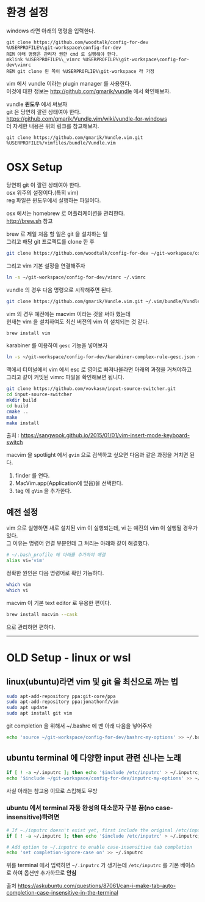 ---
---
# 환경 설정

windows 라면 아래의 명령을 입력한다.

```batch
git clone https://github.com/woodtalk/config-for-dev %USERPROFILE%\git-workspace\config-for-dev
REM 아래 명령은 관리자 권한 cmd 로 실행해야 한다.
mklink %USERPROFILE%\_vimrc %USERPROFILE%\git-workspace\config-for-dev\vimrc
REM git clone 된 쪽이 %USERPROFLIE%\git-workspace 라 가정
```

vim 에서 vundle 이라는 plugin manager 를 사용한다.   
이것에 대한 정보는 <http://github.com/gmarik/vundle> 에서 확인해보자.

vundle **윈도우** 에서 써보자   
git 은 당연히 깔린 상태여야 한다.   
<https://github.com/gmarik/Vundle.vim/wiki/vundle-for-windows>   
더 자세한 내용은 위의 링크를 참고해보자.

```batch
git clone https://github.com/gmarik/Vundle.vim.git %USERPROFILE%/vimfiles/bundle/Vundle.vim
```

# OSX Setup

당연히 git 이 깔린 상태여야 한다.   
osx 위주의 설정이다.(특히 vim)   
reg 파일은 윈도우에서 실행하는 파일이다.

osx 에서는 homebrew 로 어플리케이션을 관리한다.   
<http://brew.sh> 참고

brew 로 제일 처음 할 일은 git 을 설치하는 일   
그리고 해당 git 프로젝트를 clone 한 후

```bash
git clone https://github.com/woodtalk/config-for-dev ~/git-workspace/config-for-dev
```

그리고 vim 기본 설정을 연결해주자

```bash
ln -s ~/git-workspace/config-for-dev/vimrc ~/.vimrc
```

vundle 의 경우 다음 명령으로 시작해주면 된다.

```bash
git clone https://github.com/gmarik/Vundle.vim.git ~/.vim/bundle/Vundle.vim
```

vim 의 경우 예전에는 macvim 이라는 것을 써야 했는데   
현재는 vim 을 설치하여도 최신 버전의 vim 이 설치되는 것 같다.

```bash
brew install vim
```

karabiner 를 이용하여 `gesc` 기능을 넣어보자

```bash
ln -s ~/git-workspace/config-for-dev/karabiner-complex-rule-gesc.json ~/.config/karabiner/assets/complex_modifications/karabiner-complex-rule-gesc.json
```

맥에서 터미널에서 vim 에서 esc 로 영어로 빠져나올라면 아래의 과정을 거쳐야하고   
그리고 같이 커밋된 vimrc 파일을 확인해보면 됩니다.

```bash
git clone https://github.com/vovkasm/input-source-switcher.git
cd input-source-switcher
mkdir build
cd build
cmake ..
make
make install
```

출처 : <https://sangwook.github.io/2015/01/01/vim-insert-mode-keyboard-switch>

macvim 을 spotlight 에서 `gvim` 으로 검색하고 싶으면 다음과 같은 과정을 거치면 된다.

1. finder 를 연다.
2. MacVim.app(Application에 있음)을 선택한다.
3. tag 에 `gVim` 을 추가한다.

## 예전 설정

vim 으로 실행하면 새로 설치된 vim 이 실행되는데, vi 는 예전의 vim 이 실행될 경우가 있다.   
그 이유는 명령어 연결 부분인데 그 처리는 아래와 같이 해결했다.

```bash
# ~/.bash_profile 에 아래를 추가하여 해결
alias vi='vim'
```

정확한 원인은 다음 명령어로 확인 가능하다.

```bash
which vim
which vi
```

macvim 이 기본 text editor 로 유용한 편이다.

```bash
brew install macvim --cask
```

으로 관리하면 편하다.

------------------------------------------------

# OLD Setup - linux or wsl

## linux(**ubuntu**)라면 vim 및 git 을 최신으로 까는 법

```bash
sudo apt-add-repository ppa:git-core/ppa
sudo apt-add-repository ppa:jonathonf/vim
sudo apt update
sudo apt install git vim
```

git completion 을 위해서 ~/.bashrc 에 맨 아래 다음을 넣어주자

```bash
echo 'source ~/git-workspace/config-for-dev/bashrc-my-options' >> ~/.bashrc
```

## ubuntu terminal 에 다양한 input 관련 신나는 노래

```bash
if [ ! -a ~/.inputrc ]; then echo '$include /etc/inputrc' > ~/.inputrc; fi
echo '$include ~/git-workspace/config-for-dev/inputrc-my-options' >> ~/.inputrc
```

사실 아래는 참고용 이므로 스킵해도 무방

### ubuntu 에서 terminal 자동 완성의 대소문자 구분 끔(no case-insensitive)하려면

```bash
# If ~./inputrc doesn't exist yet, first include the original /etc/inputrc so we don't override it
if [ ! -a ~/.inputrc ]; then echo '$include /etc/inputrc' > ~/.inputrc; fi

# Add option to ~/.inputrc to enable case-insensitive tab completion
echo 'set completion-ignore-case on' >> ~/.inputrc
```

위를 terminal 에서 입력하면 `~/.inputrc` 가 생기는데 `/etc/inputrc` 를 기본 베이스로 하여 옵션만 추가하므로 **안심**

출처 <https://askubuntu.com/questions/87061/can-i-make-tab-auto-completion-case-insensitive-in-the-terminal>

